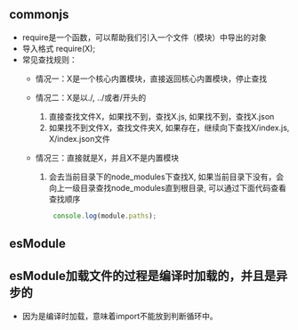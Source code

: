 ## commonjs

 - require是一个函数，可以帮助我们引入一个文件（模块）中导出的对象
 - 导入格式 require(X); 
 - 常见查找规则：
   + 情况一：X是一个核心内置模块，直接返回核心内置模块，停止查找
   + 情况二：X是以./, ../或者/开头的

        1. 直接查找文件X，如果找不到，查找X.js, 如果找不到，查找X.json
        2. 如果找不到文件X，查找文件夹X, 如果存在，继续向下查找X/index.js, X/index.json文件

   + 情况三：直接就是X，并且X不是内置模块

        1. 会去当前目录下的node_modules下查找X, 如果当前目录下没有，会向上一级目录查找node_modules直到根目录, 可以通过下面代码查看查找顺序

         

``` js
           console.log(module.paths);
```

 
## esModule

## esModule加载文件的过程是编译时加载的，并且是异步的

* 因为是编译时加载，意味着import不能放到判断循环中。
